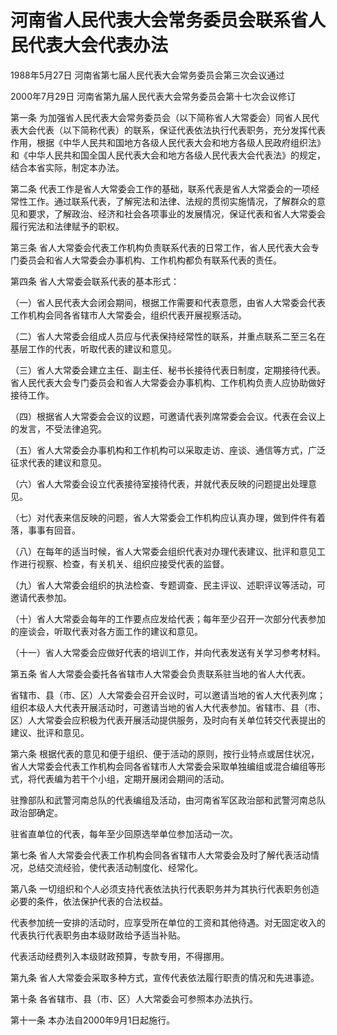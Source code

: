 # 河南省人民代表大会常务委员会联系省人民代表大会代表办法

1988年5月27日 河南省第七届人民代表大会常务委员会第三次会议通过

2000年7月29日 河南省第九届人民代表大会常务委员会第十七次会议修订

<!-- INFO END -->

第一条 为加强省人民代表大会常务委员会（以下简称省人大常委会）同省人民代表大会代表（以下简称代表）的联系，保证代表依法执行代表职务，充分发挥代表作用，根据《中华人民共和国地方各级人民代表大会和地方各级人民政府组织法》和《中华人民共和国全国人民代表大会和地方各级人民代表大会代表法》的规定，结合本省实际，制定本办法。

第二条 代表工作是省人大常委会工作的基础，联系代表是省人大常委会的一项经常性工作。通过联系代表，了解宪法和法律、法规的贯彻实施情况，了解群众的意见和要求，了解政治、经济和社会各项事业的发展情况，保证代表和省人大常委会履行宪法和法律赋予的职权。

第三条 省人大常委会代表工作机构负责联系代表的日常工作，省人民代表大会专门委员会和省人大常委会办事机构、工作机构都负有联系代表的责任。

第四条 省人大常委会联系代表的基本形式：

（一）省人民代表大会闭会期间，根据工作需要和代表意愿，由省人大常委会代表工作机构会同各省辖市人大常委会，组织代表开展视察活动。

（二）省人大常委会组成人员应与代表保持经常性的联系，并重点联系二至三名在基层工作的代表，听取代表的建议和意见。

（三）省人大常委会建立主任、副主任、秘书长接待代表日制度，定期接待代表。省人民代表大会专门委员会和省人大常委会办事机构、工作机构负责人应协助做好接待工作。

（四）根据省人大常委会会议的议题，可邀请代表列席常委会会议。代表在会议上的发言，不受法律追究。

（五）省人大常委会办事机构和工作机构可以采取走访、座谈、通信等方式，广泛征求代表的建议和意见。

（六）省人大常委会设立代表接待室接待代表，并就代表反映的问题提出处理意见。

（七）对代表来信反映的问题，省人大常委会工作机构应认真办理，做到件件有着落，事事有回音。

（八）在每年的适当时候，省人大常委会组织代表对办理代表建议、批评和意见工作进行视察、检查，有关机关、组织应接受代表的监督。

（九）省人大常委会组织的执法检查、专题调查、民主评议、述职评议等活动，可邀请代表参加。

（十）省人大常委会每年的工作要点应发给代表；每年至少召开一次部分代表参加的座谈会，听取代表对各方面工作的建议和意见。

（十一）省人大常委会应做好代表的培训工作，并向代表发送有关学习参考材料。

第五条 省人大常委会委托各省辖市人大常委会负责联系驻当地的省人大代表。

省辖市、县（市、区）人大常委会召开会议时，可以邀请当地的省人大代表列席；组织本级人大代表开展活动时，可邀请当地的省人大代表参加。省辖市、县（市、区）人大常委会应积极为代表开展活动提供服务，及时向有关单位转交代表提出的建议、批评和意见。

第六条 根据代表的意见和便于组织、便于活动的原则，按行业特点或居住状况，省人大常委会代表工作机构会同各省辖市人大常委会采取单独编组或混合编组等形式，将代表编为若干个小组，定期开展闭会期间的活动。

驻豫部队和武警河南总队的代表编组及活动，由河南省军区政治部和武警河南总队政治部确定。

驻省直单位的代表，每年至少回原选举单位参加活动一次。

第七条 省人大常委会代表工作机构会同各省辖市人大常委会及时了解代表活动情况，总结交流经验，使代表活动制度化、经常化。

第八条 一切组织和个人必须支持代表依法执行代表职务并为其执行代表职务创造必要的条件，依法保护代表的合法权益。

代表参加统一安排的活动时，应享受所在单位的工资和其他待遇。对无固定收入的代表执行代表职务由本级财政给予适当补贴。

代表活动经费列入本级财政预算，专款专用，不得挪用。

第九条 省人大常委会采取多种方式，宣传代表依法履行职责的情况和先进事迹。

第十条 各省辖市、县（市、区）人大常委会可参照本办法执行。

第十一条 本办法自2000年9月1日起施行。

